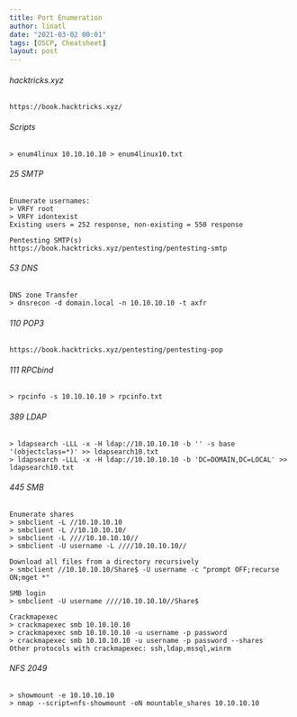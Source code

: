 ```yaml
---
title: Port Enumeration
author: linatl
date: "2021-03-02 00:01"
tags: [OSCP, Cheatsheet]
layout: post
---
```


###### hacktricks.xyz
```
https://book.hacktricks.xyz/
```

###### Scripts
```
> enum4linux 10.10.10.10 > enum4linux10.txt
```

###### 25 SMTP
```
Enumerate usernames:
> VRFY root
> VRFY idontexist
Existing users = 252 response, non-existing = 550 response

Pentesting SMTP(s)
https://book.hacktricks.xyz/pentesting/pentesting-smtp
```

###### 53 DNS
```
DNS zone Transfer
> dnsrecon -d domain.local -n 10.10.10.10 -t axfr
```

###### 110 POP3
```
https://book.hacktricks.xyz/pentesting/pentesting-pop
```

###### 111 RPCbind
```
> rpcinfo -s 10.10.10.10 > rpcinfo.txt
```

###### 389 LDAP
```
> ldapsearch -LLL -x -H ldap://10.10.10.10 -b '' -s base '(objectclass=*)' >> ldapsearch10.txt
> ldapsearch -LLL -x -H ldap://10.10.10.10 -b 'DC=DOMAIN,DC=LOCAL' >> ldapsearch10.txt
```

###### 445 SMB
```
Enumerate shares
> smbclient -L //10.10.10.10
> smbclient -L //10.10.10.10/
> smbclient -L ////10.10.10.10//
> smbclient -U username -L ////10.10.10.10//

Download all files from a directory recursively
> smbclient //10.10.10.10/Share$ -U username -c "prompt OFF;recurse ON;mget *"

SMB login
> smbclient -U username ////10.10.10.10//Share$

Crackmapexec
> crackmapexec smb 10.10.10.10
> crackmapexec smb 10.10.10.10 -u username -p password
> crackmapexec smb 10.10.10.10 -u username -p password --shares
Other protocols with crackmapexec: ssh,ldap,mssql,winrm
```

###### NFS 2049
```
> showmount -e 10.10.10.10
> nmap --script=nfs-showmount -oN mountable_shares 10.10.10.10
```
